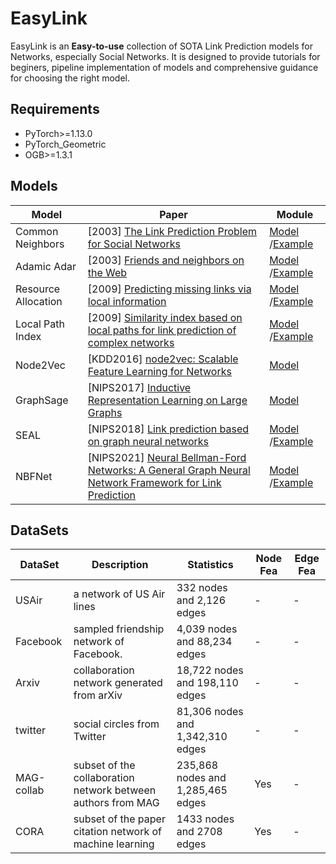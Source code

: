 # EasyLink

EasyLink is an **Easy-to-use** collection of SOTA Link Prediction models for Networks, especially Social Networks. It is designed to provide tutorials for beginers, pipeline implementation of models and comprehensive guidance for choosing the right model.

## Requirements
* PyTorch>=1.13.0
* PyTorch_Geometric
* OGB>=1.3.1

## Models
| Model               | Paper                                                        | Module |
| ------------------- | ------------------------------------------------------------ | ------ |
| Common Neighbors | [2003] [The Link Prediction Problem for Social Networks](https://dl.acm.org/doi/pdf/10.1145/956863.956972) | [Model](https://github.com/fs302/EasyLink/blob/main/easylink/model/heuristic_similarity.py#L7) /[Example](https://github.com/fs302/EasyLink/blob/main/example/ogbl_heuristic_pipe.py)  |
| Adamic Adar         | [2003] [Friends and neighbors on the Web](http://social.cs.uiuc.edu/class/cs591kgk/friendsadamic.pdf) |   [Model](https://github.com/fs302/EasyLink/blob/main/easylink/model/heuristic_similarity.py#L27)  /[Example](https://github.com/fs302/EasyLink/blob/main/example/ogbl_heuristic_pipe.py)   |
| Resource Allocation | [2009] [Predicting missing links via local information](https://arxiv.org/pdf/0901.0553.pdf) |    [Model](https://github.com/fs302/EasyLink/blob/main/easylink/model/heuristic_similarity.py#L50)  /[Example](https://github.com/fs302/EasyLink/blob/main/example/ogbl_heuristic_pipe.py)  |
| Local Path Index    | [2009] [Similarity index based on local paths for link prediction of complex networks](https://journals.aps.org/pre/pdf/10.1103/PhysRevE.80.046122) |  [Model](https://github.com/fs302/EasyLink/blob/main/easylink/model/heuristic_similarity.py#L73) /[Example](https://github.com/fs302/EasyLink/blob/main/example/ogbl_heuristic_pipe.py)|
| Node2Vec            | [KDD2016] [node2vec: Scalable Feature Learning for Networks](https://cs.stanford.edu/~jure/pubs/node2vec-kdd16.pdf) |  [Model](https://github.com/fs302/EasyLink/blob/main/easylink/model/node2vec_link.py) |
| GraphSage           | [NIPS2017] [Inductive Representation Learning on Large Graphs](http://snap.stanford.edu/graphsage/) |   [Model](https://github.com/fs302/EasyLink/blob/main/easylink/model/graphsage_link.py)     |
| SEAL                | [NIPS2018] [Link prediction based on graph neural networks](https://arxiv.org/abs/1802.09691) |   [Model](https://github.com/fs302/EasyLink/blob/main/easylink/model/seal.py)  /[Example](https://github.com/fs302/EasyLink/blob/main/example/seal_pipe.py) |
| NBFNet                | [NIPS2021] [Neural Bellman-Ford Networks: A General Graph Neural Network Framework for Link Prediction](https://arxiv.org/abs/2106.06935) |   [Model](https://github.com/fs302/EasyLink/blob/main/easylink/model/nbfnet.py)  /[Example](https://github.com/fs302/EasyLink/blob/main/example/nbfnet_pipe.py) |


## DataSets

| DataSet     | Description                                                  | Statistics                                           | Node Fea | Edge Fea |
| ----------- | ------------------------------------------------------------ | ---------------------------------------------------- | -------- | -------- |
| USAir       | a network of US Air lines                                    | 332 nodes and 2,126 edges                            |-|-|
| Facebook    | sampled friendship network of Facebook.                      | 4,039 nodes and 88,234 edges                         |-|-|
| Arxiv       | collaboration network generated from arXiv                   | 18,722 nodes and 198,110 edges                       |-|-|
| twitter     | social circles from Twitter                                  | 81,306 nodes and 1,342,310 edges                     |-|-|
| MAG-collab  | subset of the collaboration network between authors from MAG | 235,868	nodes and 1,285,465 edges	            | Yes |-|
| CORA  | subset of the paper citation network of machine learning | 1433	nodes and 2708 edges	            | Yes |-|